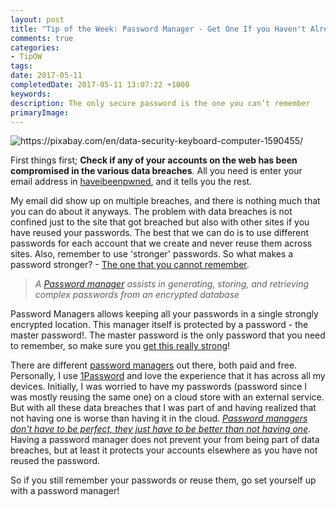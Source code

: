 ```yaml
---
layout: post
title: "Tip of the Week: Password Manager - Get One If you Haven't Already"
comments: true
categories: 
- TipOW
tags: 
date: 2017-05-11
completedDate: 2017-05-11 13:07:22 +1000
keywords: 
description: The only secure password is the one you can’t remember
primaryImage: 
---
```


<img src="{{site.images_root}}/password_manager.jpg" alt ="https://pixabay.com/en/data-security-keyboard-computer-1590455/" class="center" />


First things first; **Check if any of your accounts on the web has been compromised in the various data breaches**. All you need is enter your email address in [haveibeenpwned](https://haveibeenpwned.com/), and it tells you the rest.

My email did show up on multiple breaches, and there is nothing much that you can do about it anyways. The problem with data breaches is not confined just to the site that got breached but also with other sites if you have reused your passwords. The best that we can do is to use different passwords for each account that we create and never reuse them across sites. Also, remember to use 'stronger' passwords. So what makes a password stronger? - [The one that you cannot remember](https://www.troyhunt.com/only-secure-password-is-one-you-cant/).

> *A [Password manager](https://en.wikipedia.org/wiki/Password_manager) assists in generating, storing, and retrieving complex passwords from an encrypted database*

Password Managers allows keeping all your passwords in a single strongly encrypted location. This manager itself is protected by a password - the master password!. The master password is the only password that you need to remember, so make sure you [get this really strong](https://support.1password.com/strong-master-password/)! 

There are different [password managers](http://au.pcmag.com/password-managers-products/4524/guide/the-best-password-managers-of-2017) out there, both paid and free. Personally, I use [1Password](https://1password.com/) and love the experience that it has across all my devices. Initially, I was worried to have my passwords (password since I was mostly reusing the same one) on a cloud store with an external service. But with all these data breaches that I was part of and having realized that not having one is worse than having it in the cloud. *[Password managers don't have to be perfect, they just have to be better than not having one](https://www.troyhunt.com/password-managers-dont-have-to-be-perfect-they-just-have-to-be-better-than-not-having-one/)*. Having a password manager does not prevent your from being part of data breaches, but at least it protects your accounts elsewhere as you have not reused the password.

So if you still remember your passwords or reuse them, go set yourself up with a password manager!